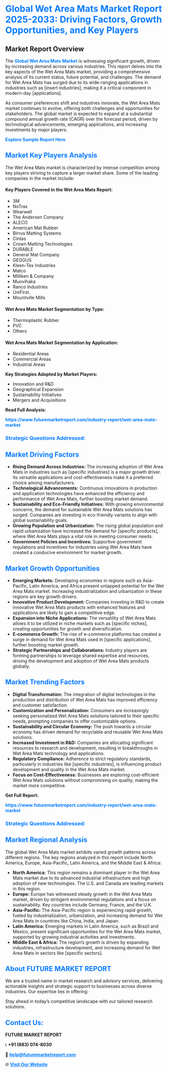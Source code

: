 <h1 style="color: #007BFF;">Global Wet Area Mats Market Report 2025-2033: Driving Factors, Growth Opportunities, and Key Players</h1>

<section id="overview">
<h2>Market Report Overview</h2>
<p>The <a href="https://www.futuremarketreport.com/industry-report/wet-area-mats-market" style="color: #007BFF; text-decoration: none;"><strong>Global Wet Area Mats Market</strong></a> is witnessing significant growth, driven by increasing demand across various industries. This report delves into the key aspects of the Wet Area Mats market, providing a comprehensive analysis of its current status, future potential, and challenges. The demand for Wet Area Mats has surged due to its wide-ranging applications in industries such as [insert industries], making it a critical component in modern-day [applications].</p>
<p>As consumer preferences shift and industries innovate, the Wet Area Mats market continues to evolve, offering both challenges and opportunities for stakeholders. The global market is expected to expand at a substantial compound annual growth rate (CAGR) over the forecast period, driven by technological advancements, emerging applications, and increasing investments by major players.</p>
</section>

<section id="overview">
<p><a href="https://www.futuremarketreport.com/request-sample/reportId=57837" style="color: #007BFF; text-decoration: none;"><strong>Explore Sample Report Here</strong></a></p>
</section>

<section id="key-players">
<h2 style="color: #007BFF;">Market Key Players Analysis</h2>
<p>The Wet Area Mats market is characterized by intense competition among key players striving to capture a larger market share. Some of the leading companies in the market include:</p>
<h4>Key Players Covered in the Wet Area Mats Report:</h4>
<ul><li>3M</li><li>NoTrax</li><li>Wearwell</li><li>The Andersen Company</li><li>ALECO</li><li>American Mat Rubber</li><li>Birrus Matting Systems</li><li>Cintas</li><li>Crown Matting Technologies</li><li>DURABLE</li><li>General Mat Company</li><li>GEGGUS</li><li>Kleen-Tex Industries</li><li>Matco</li><li>Milliken &amp; Company</li><li>Muovihaka</li><li>Ranco Industries</li><li>UniFirst.</li><li>Mountville Mills</li></ul>
<h4>Wet Area Mats Market Segmentation by Type:</h4>
<ul><li>Thermoplastic Rubber</li><li>PVC</li><li>Others</li></ul>

<h4>Wet Area Mats Market Segmentation by Application:</h4>
<ul><li>Residential Areas</li><li>Commercial Areas</li><li>Industrial Areas</li></ul>
<p><strong>Key Strategies Adopted by Market Players:</strong></p>
<ul>
<li>Innovation and R&D</li>
<li>Geographical Expansion</li>
<li>Sustainability Initiatives</li>
<li>Mergers and Acquisitions</li>
</ul>
</section>

<section>
<p><strong>Read Full Analysis: </strong></p><a href="https://www.futuremarketreport.com/industry-report/wet-area-mats-market" style="color: #007BFF; text-decoration: none;"><strong>https://www.futuremarketreport.com/industry-report/wet-area-mats-market</strong></a>
<h3 style="color: #007BFF;">Strategic Questions Addressed:</h3>
</section>

<section id="driving-factors">
<h2 style="color: #007BFF;">Market Driving Factors</h2>
<ul>
<li><strong>Rising Demand Across Industries:</strong> The increasing adoption of Wet Area Mats in industries such as [specific industries] is a major growth driver. Its versatile applications and cost-effectiveness make it a preferred choice among manufacturers.</li>
<li><strong>Technological Advancements:</strong> Continuous innovations in production and application technologies have enhanced the efficiency and performance of Wet Area Mats, further boosting market demand.</li>
<li><strong>Sustainability and Eco-Friendly Initiatives:</strong> With growing environmental concerns, the demand for sustainable Wet Area Mats solutions has surged. Companies are investing in eco-friendly variants to align with global sustainability goals.</li>
<li><strong>Growing Population and Urbanization:</strong> The rising global population and rapid urbanization have increased the demand for [specific products], where Wet Area Mats plays a vital role in meeting consumer needs.</li>
<li><strong>Government Policies and Incentives:</strong> Supportive government regulations and incentives for industries using Wet Area Mats have created a conducive environment for market growth.</li>
</ul>
</section>

<section id="growth-opportunities">
<h2 style="color: #007BFF;">Market Growth Opportunities</h2>
<ul>
<li><strong>Emerging Markets:</strong> Developing economies in regions such as Asia-Pacific, Latin America, and Africa present untapped potential for the Wet Area Mats market. Increasing industrialization and urbanization in these regions are key growth drivers.</li>
<li><strong>Innovative Product Development:</strong> Companies investing in R&D to create innovative Wet Area Mats products with enhanced features and applications are likely to gain a competitive edge.</li>
<li><strong>Expansion into Niche Applications:</strong> The versatility of Wet Area Mats allows it to be utilized in niche markets such as [specific niches], creating opportunities for growth and diversification.</li>
<li><strong>E-commerce Growth:</strong> The rise of e-commerce platforms has created a surge in demand for Wet Area Mats used in [specific applications], further boosting market growth.</li>
<li><strong>Strategic Partnerships and Collaborations:</strong> Industry players are forming partnerships to leverage shared expertise and resources, driving the development and adoption of Wet Area Mats products globally.</li>
</ul>
</section>

<section id="trending-factors">
<h2 style="color: #007BFF;">Market Trending Factors</h2>
<ul>
<li><strong>Digital Transformation:</strong> The integration of digital technologies in the production and distribution of Wet Area Mats has improved efficiency and customer satisfaction.</li>
<li><strong>Customization and Personalization:</strong> Consumers are increasingly seeking personalized Wet Area Mats solutions tailored to their specific needs, prompting companies to offer customizable options.</li>
<li><strong>Sustainability and Circular Economy:</strong> The push towards a circular economy has driven demand for recyclable and reusable Wet Area Mats solutions.</li>
<li><strong>Increased Investment in R&D:</strong> Companies are allocating significant resources to research and development, resulting in breakthroughs in Wet Area Mats technology and applications.</li>
<li><strong>Regulatory Compliance:</strong> Adherence to strict regulatory standards, particularly in industries like [specific industries], is influencing product development and quality in the Wet Area Mats market.</li>
<li><strong>Focus on Cost-Effectiveness:</strong> Businesses are exploring cost-efficient Wet Area Mats solutions without compromising on quality, making the market more competitive.</li>
</ul>
</section>

<section>
<p><strong>Get Full Report: </strong></p><a href="https://www.futuremarketreport.com/industry-report/wet-area-mats-market" style="color: #007BFF; text-decoration: none;"><strong>https://www.futuremarketreport.com/industry-report/wet-area-mats-market</strong></a>
<h3 style="color: #007BFF;">Strategic Questions Addressed:</h3>
</section>


<section id="regional-analysis">
<h2 style="color: #007BFF;">Market Regional Analysis</h2>
<p>The global Wet Area Mats market exhibits varied growth patterns across different regions. The key regions analyzed in this report include North America, Europe, Asia-Pacific, Latin America, and the Middle East & Africa:</p>
<ul>
<li><strong>North America:</strong> This region remains a dominant player in the Wet Area Mats market due to its advanced industrial infrastructure and high adoption of new technologies. The U.S. and Canada are leading markets in this region.</li>
<li><strong>Europe:</strong> Europe has witnessed steady growth in the Wet Area Mats market, driven by stringent environmental regulations and a focus on sustainability. Key countries include Germany, France, and the U.K.</li>
<li><strong>Asia-Pacific:</strong> The Asia-Pacific region is experiencing rapid growth, fueled by industrialization, urbanization, and increasing demand for Wet Area Mats in countries like China, India, and Japan.</li>
<li><strong>Latin America:</strong> Emerging markets in Latin America, such as Brazil and Mexico, present significant opportunities for the Wet Area Mats market, supported by growing industrial activities and investments.</li>
<li><strong>Middle East & Africa:</strong> The region’s growth is driven by expanding industries, infrastructure development, and increasing demand for Wet Area Mats in sectors like [specific sectors].</li>
</ul>
</section>

<footer>
<h2 style="color: #007BFF;">About FUTURE MARKET REPORT</h2>
<p>We are a trusted name in market research and advisory services, delivering actionable insights and strategic support to businesses across diverse industries. Our expertise lies in offering:</p>

<p>Stay ahead in today’s competitive landscape with our tailored research solutions.</p>

<h2 style="color: #007BFF;">Contact Us:</h2>
<p><strong>FUTURE MARKET REPORT</strong></p>
<p>📞 <strong>+91 (883) 074-8030</strong></p>
<p>📧 <strong><a href="mailto:help@futuremarketreport.com" style="color: #007BFF;">help@futuremarketreport.com</a></strong></p>
<p>🌐 <strong><a href="https://www.futuremarketreport.com/" style="color: #007BFF;">Visit Our Website</a></strong></p>
</footer>